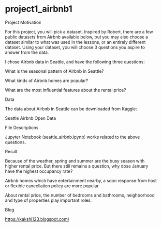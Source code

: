 # project1_airbnb1

Project Motivation

For this project, you will pick a dataset. Inspired by Robert, there are a few public datasets from Airbnb available below, but you may also choose a dataset similar to what was used in the lessons, or an entirely different dataset. Using your dataset, you will choose 3 questions you aspire to answer from the data.

I chose Airbnb data in Seattle, and have the following three questions:

What is the seasonal pattern of Airbnb in Seattle?

What kinds of Airbnb homes are popular?

What are the most influential features about the rental price?

Data

The data about Airbnb in Seattle can be downloaded from Kaggle:

Seattle Airbnb Open Data

File Descriptions

Jupyter Notebook (seattle_airbnb.ipynb) works related to the above questions.

Result

Because of the weather, spring and summer are the busy season with higher rental price. But there still remains a question, why dose January have the highest occupancy rate?

Airbnb homes which have entertainment nearby, a soon response from host or flexible cancellation policy are more popular.

About rental price, the number of bedrooms and bathrooms, neighborhood and type of properties play important roles.

Blog

https://kakshi123.blogspot.com/



